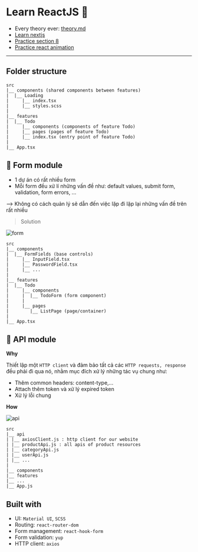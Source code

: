 # Learn ReactJS 🎉

- Every theory ever: [theory.md](theory.md)
- [Learn nextjs](https://github.com/kimchantr/learn-nextjs)
- [Practice section 8](https://codesandbox.io/s/practice-s8-huqrw)
- [Practice react animation](https://codesandbox.io/s/practice-react-animation-8w013)

---

## Folder structure

```
src
|__ components (shared components between features)
|  |__ Loading
|     |__ index.tsx
|     |__ styles.scss
|
|__ features
|  |__ Todo
|     |__ components (components of feature Todo)
|     |__ pages (pages of feature Todo)
|     |__ index.tsx (entry point of feature Todo)
|
|__ App.tsx
```

## 📰 Form module

- 1 dự án có rất nhiều form
- Mỗi form đều xử lí những vấn đề như: default values, submit form, validation, form errors, ...

--> Không có cách quản lý sẽ dẫn đến việc lặp đi lặp lại những vấn đề trên rất nhiều

> Solution

![form](https://user-images.githubusercontent.com/90959206/138994205-f042fc25-6327-419b-aa93-2098a79454e0.png)

```
src
|__ components
|  |__ FormFields (base controls)
|     |__ InputField.tsx
|     |__ PasswordField.tsx
|     |__ ...
|
|__ features
|  |__ Todo
|     |__ components
|     |  |__ TodoForm (form component)
|     |
|     |__ pages
|        |__ ListPage (page/container)
|
|__ App.tsx
```

## 📰 API module

**Why**

Thiết lập một `HTTP client` và đảm bảo tất cả các `HTTP requests, response` đều phải đi qua nó, nhằm mục đích xử lý những tác vụ chung như:

- Thêm common headers: content-type,...
- Attach thêm token và xử lý expired token
- Xử lý lỗi chung

**How**

![api](https://kctrnn.vercel.app/assets/images/api-module-9ca34b1789d62ac4a31759bc7f0872b8.png)

```
src
|__ api
| |__ axiosClient.js : http client for our website
| |__ productApi.js : all apis of product resources
| |__ categoryApi.js
| |__ userApi.js
| |__ ...
|
|__ components
|__ features
|__ ...
|__ App.js
```

## Built with

- UI: `Material UI`, `SCSS`
- Routing: `react-router-dom`
- Form management: `react-hook-form`
- Form validation: `yup`
- HTTP client: `axios`
